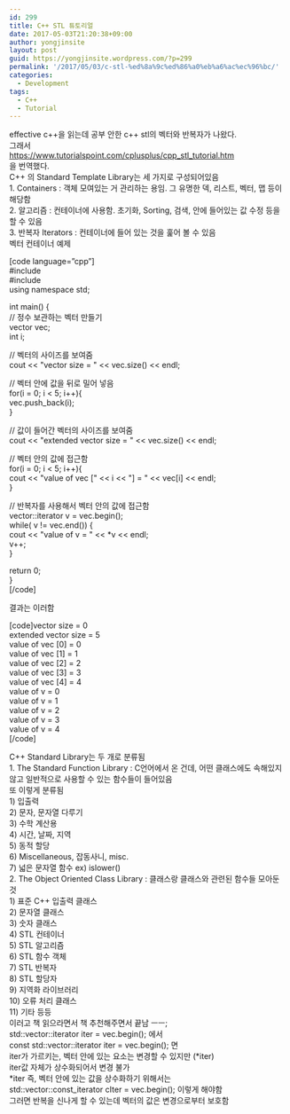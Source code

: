 ```yaml
---
id: 299
title: C++ STL 튜토리얼
date: 2017-05-03T21:20:38+09:00
author: yongjinsite
layout: post
guid: https://yongjinsite.wordpress.com/?p=299
permalink: '/2017/05/03/c-stl-%ed%8a%9c%ed%86%a0%eb%a6%ac%ec%96%bc/'
categories:
  - Development
tags:
  - C++
  - Tutorial
---
```

<div>
  effective c++을 읽는데 공부 안한 c++ stl의 벡터와 반복자가 나왔다.
</div>

<div>
</div>

<div>
  그래서
</div>

<div>
  <a href="https://www.tutorialspoint.com/cplusplus/cpp_stl_tutorial.htm">https://www.tutorialspoint.com/cplusplus/cpp_stl_tutorial.htm</a>
</div>

<div>
  을 번역했다.
</div>

<div>
</div>

<div>
  C++ 의 Standard Template Library는 세 가지로 구성되어있음
</div>

<div>
</div>

<div>
  1. Containers : 객체 모여있는 거 관리하는 용임. 그 유명한 덱, 리스트, 벡터, 맵 등이 해당함
</div>

<div>
  2. 알고리즘 : 컨테이너에 사용함. 초기화, Sorting, 검색, 안에 들어있는 값 수정 등을 할 수 있음
</div>

<div>
  3. 반복자 Iterators : 컨테이너에 들어 있는 것을 훑어 볼 수 있음
</div>

<div>
</div>

<div>
  벡터 컨테이너 예제
</div>

<div>
</div>

<div>
  <p>
    [code language=&#8221;cpp&#8221;]<br /> #include <iostream><br /> #include <vector><br /> using namespace std;
  </p>
  
  <p>
    int main() {<br /> // 정수 보관하는 벡터 만들기<br /> vector vec;<br /> int i;
  </p>
  
  <p>
    // 벡터의 사이즈를 보여줌<br /> cout << "vector size = " << vec.size() << endl;
  </p>
  
  <p>
    // 벡터 안에 값을 뒤로 밀어 넣음<br /> for(i = 0; i < 5; i++){<br /> vec.push_back(i);<br /> }
  </p>
  
  <p>
    // 값이 들어간 벡터의 사이즈를 보여줌<br /> cout << "extended vector size = " << vec.size() << endl;
  </p>
  
  <p>
    // 벡터 안의 값에 접근함<br /> for(i = 0; i < 5; i++){<br /> cout << "value of vec [" << i << "] = " << vec[i] << endl;<br /> }
  </p>
  
  <p>
    // 반복자를 사용해서 벡터 안의 값에 접근함<br /> vector::iterator v = vec.begin();<br /> while( v != vec.end()) {<br /> cout << "value of v = " << *v << endl;<br /> v++;<br /> }
  </p>
  
  <p>
    return 0;<br /> }<br /> [/code]
  </p>
  
  <div>
  </div>
  
  <div>
    결과는 이러함
  </div>
  
  <div>
    <p>
      [code]vector size = 0<br /> extended vector size = 5<br /> value of vec [0] = 0<br /> value of vec [1] = 1<br /> value of vec [2] = 2<br /> value of vec [3] = 3<br /> value of vec [4] = 4<br /> value of v = 0<br /> value of v = 1<br /> value of v = 2<br /> value of v = 3<br /> value of v = 4<br /> [/code]
    </p>
  </div>
</div>

<div>
  C++ Standard Library는 두 개로 분류됨
</div>

<div>
</div>

<div>
  1. The Standard Function Library : C언어에서 온 건데, 어떤 클래스에도 속해있지 않고 일반적으로 사용할 수 있는 함수들이 들어있음
</div>

<div>
</div>

<div>
  또 이렇게 분류됨
</div>

<div>
  1) 입출력
</div>

<div>
  2) 문자, 문자열 다루기
</div>

<div>
  3) 수학 계산용
</div>

<div>
  4) 시간, 날짜, 지역
</div>

<div>
  5) 동적 할당
</div>

<div>
  6) Miscellaneous, 잡동사니, misc.
</div>

<div>
  7) 넓은 문자열 함수 ex) islower()
</div>

<div>
</div>

<div>
  2. The Object Oriented Class Library : 클래스랑 클래스와 관련된 함수들 모아둔 것
</div>

<div>
</div>

<div>
  1) 표준 C++ 입출력 클래스
</div>

<div>
  2) 문자열 클래스
</div>

<div>
  3) 숫자 클래스
</div>

<div>
  4) STL 컨테이너
</div>

<div>
  5) STL 알고리즘
</div>

<div>
  6) STL 함수 객체
</div>

<div>
  7) STL 반복자
</div>

<div>
  8) STL 할당자
</div>

<div>
  9) 지역화 라이브러리
</div>

<div>
  10) 오류 처리 클래스
</div>

<div>
  11) 기타 등등
</div>

<div>
</div>

<div>
  이러고 책 읽으라면서 책 추천해주면서 끝남 ㅡㅡ;
</div>

<div>
</div>

<div>
  std::vector<int>::iterator iter = vec.begin(); 에서
</div>

<div>
</div>

<div>
</div>

<div>
  const std::vector<int>::iterator iter = vec.begin(); 면
</div>

<div>
  iter가 가르키는, 벡터 안에 있는 요소는 변경할 수 있지만 (*iter)
</div>

<div>
  iter값 자체가 상수화되어서 변경 불가
</div>

<div>
</div>

<div>
  *iter 즉, 벡터 안에 있는 값을 상수화하기 위해서는
</div>

<div>
  std::vector<int>::const_iterator cIter = vec.begin(); 이렇게 해야함
</div>

<div>
</div>

<div>
  그러면 반복을 신나게 할 수 있는데 벡터의 값은 변경으로부터 보호함
</div>

<div>
</div>

<div>
</div>

<div>
</div>